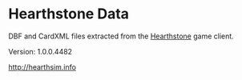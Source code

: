 Hearthstone Data
================

DBF and CardXML files extracted from the
[Hearthstone](http://playhearthstone.com) game client.

Version: 1.0.0.4482

http://hearthsim.info
